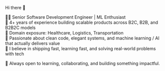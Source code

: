 Hi there 👋  

👨‍💻 Senior Software Development Engineer | ML Enthusiast  
🔹 4+ years of experience building scalable products across B2C, B2B, and B2B2C models  
🔹 Domain exposure: Healthcare, Logistics, Transportation  
🔹 Passionate about clean code, elegant systems, and machine learning / AI that actually delivers value  
🔹 I believe in shipping fast, learning fast, and solving real-world problems with tech  

🚀 Always open to learning, collaborating, and building something impactful.
